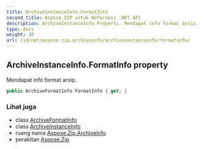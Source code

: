 ```yaml
---
title: ArchiveInstanceInfo.FormatInfo
second_title: Aspose.ZIP untuk Referensi .NET API
description: ArchiveInstanceInfo Properti. Mendapat info format arsip.
type: docs
weight: 30
url: /id/net/aspose.zip.archiveinfo/archiveinstanceinfo/formatinfo/
---
```

## ArchiveInstanceInfo.FormatInfo property

Mendapat info format arsip.

```csharp
public ArchiveFormatInfo FormatInfo { get; }
```

### Lihat juga

* class [ArchiveFormatInfo](../../archiveformatinfo/)
* class [ArchiveInstanceInfo](../)
* ruang nama [Aspose.Zip.ArchiveInfo](../../archiveinstanceinfo/)
* perakitan [Aspose.Zip](../../../)


